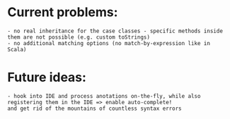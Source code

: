 Current problems:
=================
    - no real inheritance for the case classes - specific methods inside them are not possible (e.g. custom toStrings)
    - no additional matching options (no match-by-expression like in Scala)


Future ideas:
=============
    - hook into IDE and process anotations on-the-fly, while also registering them in the IDE => enable auto-complete!
    and get rid of the mountains of countless syntax errors